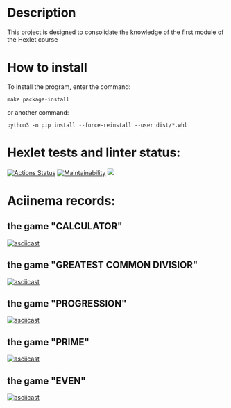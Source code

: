 # Description
This project is designed to consolidate the knowledge of the first module of the Hexlet course

# How to install
To install the program, enter the command:

```
make package-install
```

or another command:

```
python3 -m pip install --force-reinstall --user dist/*.whl
```


# Hexlet tests and linter status:
[![Actions Status](https://github.com/ConstableFraser/python-project-lvl1/workflows/hexlet-check/badge.svg)](https://github.com/ConstableFraser/python-project-lvl1/actions)
[![Maintainability](https://api.codeclimate.com/v1/badges/a99a88d28ad37a79dbf6/maintainability)](https://codeclimate.com/github/ConstableFraser/python-project-lvl1)
<a href="https://codeclimate.com/github/codeclimate/codeclimate/test_coverage"><img src="https://api.codeclimate.com/v1/badges/2ba3531357f031124aca5be4556e610eab0847d8cddd0d8391eca48920b42dd8/test_coverage" /></a>


# Aciinema records:
## the game "CALCULATOR"
[![asciicast](https://asciinema.org/a/502029.svg)](https://asciinema.org/a/502029)
## the game "GREATEST COMMON DIVISIOR"
[![asciicast](https://asciinema.org/a/502250.svg)](https://asciinema.org/a/502250)
## the game "PROGRESSION"
[![asciicast](https://asciinema.org/a/502804.svg)](https://asciinema.org/a/502804)
## the game "PRIME"
[![asciicast](https://asciinema.org/a/502823.svg)](https://asciinema.org/a/502823)
## the game "EVEN"
[![asciicast](https://asciinema.org/a/502830.svg)](https://asciinema.org/a/502830)
